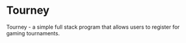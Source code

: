 # Tourney
Tourney - a simple full stack program that allows users to register for gaming tournaments.
